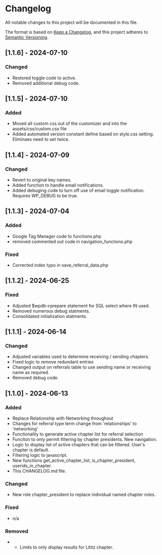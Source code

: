 # Changelog

All notable changes to this project will be documented in this file.

The format is based on [Keep a Changelog](https://keepachangelog.com/en/1.1.0/),
and this project adheres to [Semantic Versioning](https://semver.org/spec/v2.0.0.html).

## [1.1.6] - 2024-07-10

### Changed

- Restored toggle code to active. 
- Removed additional debug code. 

## [1.1.5] - 2024-07-10

### Added

- Moved all custom css out of the customizer and into the assets/css/custom.css file
- Added automated version constant define based on style.css setting. Eliminaes need to set twice. 

## [1.1.4] - 2024-07-09

### Changed

- Revert to original key names. 
- Added function to handle email notifications. 
- Added debuging code to turn off use of email toggle notification. Requires WP_DEBUG to be true. 

## [1.1.3] - 2024-07-04

### Added

- Google Tag Manager code to functions.php
- removed commented out code in navigation_functions.php

### Fixed

- Corrected index typo in save_referral_data.php

## [1.1.2] - 2024-06-25

### Fixed

- Adjusted $wpdb->prepare statement for SQL select where IN used. 
- Removed numerous debug statments. 
- Consolidated initialization statments. 

## [1.1.1] - 2024-06-14

### Changed

- Adjusted variables used to determine receiving / sending chapters. 
- Fixed logic to remove redundant entries
- Changed output on referrals table to use sending name or receiving name as required. 
- Removed debug code. 

## [1.1.0] - 2024-06-13

### Added

 - Replace Relationship with Networking throughout
 - Changes for referral type term change from 'relationships' to 'networking'
 - Functionality to generate active chapter list for referral selection
 - Funciton to only permit filtering by chapter presidents. New navigation. 
 - Logic to display list of active chapters that can be filtered. User's chapter is default. 
 - Filtering logic to javascript. 
 - New functions get_active_chapter_list, is_chapter_president, userids_in_chapter.
 - This CHANGELOG.md file. 

### Changed

 - New role chapter_president to replace individual named chapter roles. 


### Fixed

- n/a

### Removed

- - Limits to only display results for Lititz chapter.